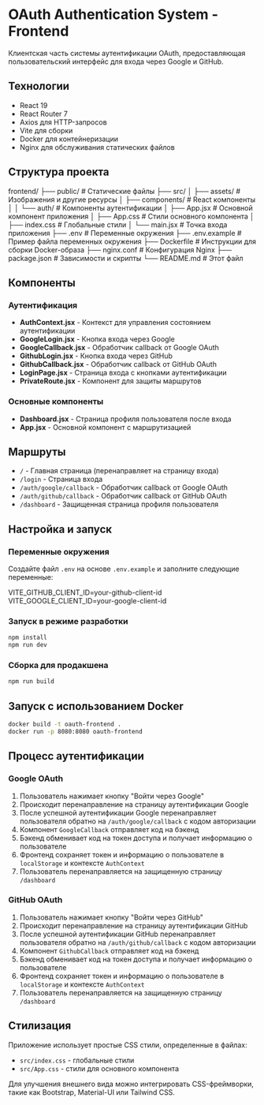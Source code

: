 # OAuth Authentication System - Frontend

Клиентская часть системы аутентификации OAuth, предоставляющая пользовательский интерфейс для входа через Google и GitHub.

## Технологии

- React 19
- React Router 7
- Axios для HTTP-запросов
- Vite для сборки
- Docker для контейнеризации
- Nginx для обслуживания статических файлов

## Структура проекта
frontend/
├── public/ # Статические файлы
├── src/
│ ├── assets/ # Изображения и другие ресурсы
│ ├── components/ # React компоненты
│ │ └── auth/ # Компоненты аутентификации
│ ├── App.jsx # Основной компонент приложения
│ ├── App.css # Стили основного компонента
│ ├── index.css # Глобальные стили
│ └── main.jsx # Точка входа приложения
├── .env # Переменные окружения
├── .env.example # Пример файла переменных окружения
├── Dockerfile # Инструкции для сборки Docker-образа
├── nginx.conf # Конфигурация Nginx
├── package.json # Зависимости и скрипты
└── README.md # Этот файл


## Компоненты

### Аутентификация

- **AuthContext.jsx** - Контекст для управления состоянием аутентификации
- **GoogleLogin.jsx** - Кнопка входа через Google
- **GoogleCallback.jsx** - Обработчик callback от Google OAuth
- **GithubLogin.jsx** - Кнопка входа через GitHub
- **GithubCallback.jsx** - Обработчик callback от GitHub OAuth
- **LoginPage.jsx** - Страница входа с кнопками аутентификации
- **PrivateRoute.jsx** - Компонент для защиты маршрутов

### Основные компоненты

- **Dashboard.jsx** - Страница профиля пользователя после входа
- **App.jsx** - Основной компонент с маршрутизацией

## Маршруты

- `/` - Главная страница (перенаправляет на страницу входа)
- `/login` - Страница входа
- `/auth/google/callback` - Обработчик callback от Google OAuth
- `/auth/github/callback` - Обработчик callback от GitHub OAuth
- `/dashboard` - Защищенная страница профиля пользователя

## Настройка и запуск

### Переменные окружения

Создайте файл `.env` на основе `.env.example` и заполните следующие переменные:

VITE_GITHUB_CLIENT_ID=your-github-client-id
VITE_GOOGLE_CLIENT_ID=your-google-client-id

### Запуск в режиме разработки
```bash
npm install
npm run dev
```


### Сборка для продакшена
```bash
npm run build
```

## Запуск с использованием Docker
```bash
docker build -t oauth-frontend .
docker run -p 8080:8080 oauth-frontend
```


## Процесс аутентификации

### Google OAuth

1. Пользователь нажимает кнопку "Войти через Google"
2. Происходит перенаправление на страницу аутентификации Google
3. После успешной аутентификации Google перенаправляет пользователя обратно на `/auth/google/callback` с кодом авторизации
4. Компонент `GoogleCallback` отправляет код на бэкенд
5. Бэкенд обменивает код на токен доступа и получает информацию о пользователе
6. Фронтенд сохраняет токен и информацию о пользователе в `localStorage` и контексте `AuthContext`
7. Пользователь перенаправляется на защищенную страницу `/dashboard`

### GitHub OAuth

1. Пользователь нажимает кнопку "Войти через GitHub"
2. Происходит перенаправление на страницу аутентификации GitHub
3. После успешной аутентификации GitHub перенаправляет пользователя обратно на `/auth/github/callback` с кодом авторизации
4. Компонент `GithubCallback` отправляет код на бэкенд
5. Бэкенд обменивает код на токен доступа и получает информацию о пользователе
6. Фронтенд сохраняет токен и информацию о пользователе в `localStorage` и контексте `AuthContext`
7. Пользователь перенаправляется на защищенную страницу `/dashboard`

## Стилизация

Приложение использует простые CSS стили, определенные в файлах:
- `src/index.css` - глобальные стили
- `src/App.css` - стили для основного компонента

Для улучшения внешнего вида можно интегрировать CSS-фреймворки, такие как Bootstrap, Material-UI или Tailwind CSS.